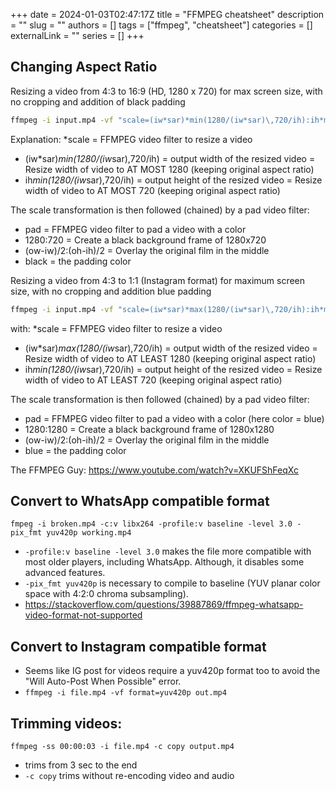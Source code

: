 +++ 
date = 2024-01-03T02:47:17Z
title = "FFMPEG cheatsheet"
description = ""
slug = ""
authors = []
tags = ["ffmpeg", "cheatsheet"]
categories = []
externalLink = ""
series = []
+++

## Changing Aspect Ratio

Resizing a video from 4:3 to 16:9 (HD, 1280 x 720) for max screen size, with no cropping and addition of black padding
```bash
ffmpeg -i input.mp4 -vf "scale=(iw*sar)*min(1280/(iw*sar)\,720/ih):ih*min(1280/(iw*sar)\,720/ih),pad=1280:720:(ow-iw)/2:(oh-ih)/2:black" output.mp4
```

Explanation:
*scale = FFMPEG video filter to resize a video
* (iw*sar)*min(1280/(iw*sar)\,720/ih) = output width of the resized video = Resize width of video to AT MOST 1280 (keeping original aspect ratio)
* ih*min(1280/(iw*sar)\,720/ih) = output height of the resized video = Resize width of video to AT MOST 720 (keeping original aspect ratio)

The scale transformation is then followed (chained) by a pad video filter:
* pad = FFMPEG video filter to pad a video with a color
* 1280:720 = Create a black background frame of 1280x720
* (ow-iw)/2:(oh-ih)/2 = Overlay the original film in the middle
* black = the padding color 

Resizing a video from 4:3 to 1:1 (Instagram format) for maximum screen size, with no cropping and addition blue padding
```bash
ffmpeg -i input.mp4 -vf "scale=(iw*sar)*max(1280/(iw*sar)\,720/ih):ih*max(1280/(iw*sar)\,720/ih),pad=1280:1280:(ow-iw)/2:(oh-ih)/2:blue" output02.mp4
```

with:
*scale = FFMPEG video filter to resize a video
* (iw*sar)*max(1280/(iw*sar)\,720/ih) = output width of the resized video = Resize width of video to AT LEAST 1280 (keeping original aspect ratio)
* ih*min(1280/(iw*sar)\,720/ih) = output height of the resized video = Resize width of video to AT LEAST 720 (keeping original aspect ratio)

The scale transformation is then followed (chained) by a pad video filter:
* pad = FFMPEG video filter to pad a video with a color (here color = blue)
* 1280:1280 = Create a black background frame of 1280x1280
* (ow-iw)/2:(oh-ih)/2 = Overlay the original film in the middle
* blue = the padding color 

The FFMPEG Guy: https://www.youtube.com/watch?v=XKUFShFeqXc

## Convert to WhatsApp compatible format

`fmpeg -i broken.mp4 -c:v libx264 -profile:v baseline -level 3.0 -pix_fmt yuv420p working.mp4`

- `-profile:v baseline -level 3.0` makes the file more compatible with most older players, including WhatsApp. Although, it disables some advanced features.
- `-pix_fmt yuv420p` is necessary to compile to baseline (YUV planar color space with 4:2:0 chroma subsampling).
- https://stackoverflow.com/questions/39887869/ffmpeg-whatsapp-video-format-not-supported

## Convert to Instagram compatible format

- Seems like IG post for videos require a yuv420p format too to avoid the "Will Auto-Post When Possible" error.
- `ffmpeg -i file.mp4 -vf format=yuv420p out.mp4`

## Trimming videos:

`ffmpeg -ss 00:00:03 -i file.mp4 -c copy output.mp4`
- trims from 3 sec to the end
- `-c copy` trims without re-encoding video and audio
